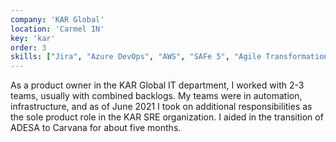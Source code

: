 ```yaml
---
company: 'KAR Global'
location: 'Carmel IN'
key: 'kar'
order: 3
skills: ["Jira", "Azure DevOps", "AWS", "SAFe 5", "Agile Transformation", "Node.js"]
---
```

As a product owner in the KAR Global IT department, I worked with 2-3 teams, usually with combined backlogs.  My teams were in automation, infrastructure, and as of June 2021 I took on additional responsibilities as the sole product role in the KAR SRE organization.  I aided in the transition of ADESA to Carvana for about five months.